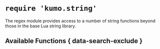 # `require 'kumo.string'`

The regex module provides access to a number of string
functions beyond those in the base Lua string library.

## Available Functions { data-search-exclude }


